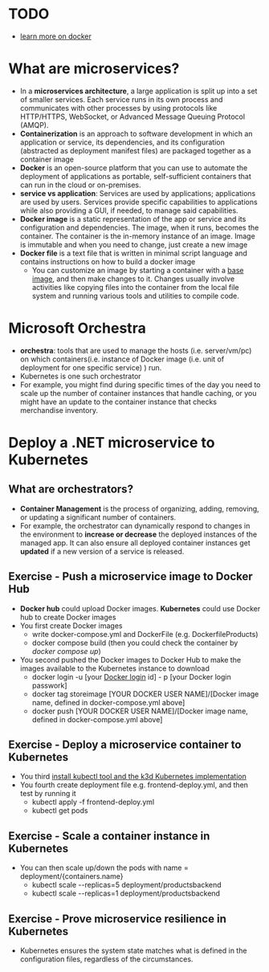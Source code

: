 # TODO
- [learn more on docker](https://learn.microsoft.com/en-us/training/modules/intro-to-docker-containers/)


# What are microservices?
- In a **microservices architecture**, a large application is split up into a set of smaller services. Each service runs in its own process and communicates with other processes by using protocols like HTTP/HTTPS, WebSocket, or Advanced Message Queuing Protocol (AMQP).
- **Containerization** is an approach to software development in which an application or service, its dependencies, and its configuration (abstracted as deployment manifest files) are packaged together as a container image
- **Docker** is an open-source platform that you can use to automate the deployment of applications as portable, self-sufficient containers that can run in the cloud or on-premises.
- **service vs application**: Services are used by applications; applications are used by users. Services provide specific capabilities to applications while also providing a GUI, if needed, to manage said capabilities.
- **Docker image** is a static representation of the app or service and its configuration and dependencies. The image, when it runs, becomes the container. The container is the in-memory instance of an image. Image is immutable and when you need to change, just create a new image
- **Docker file** is a text file that is written in minimal script language and contains instructions on how to build a docker image
    - You can customize an image by starting a container with a [base image](## "e.g. mcr.microsoft.com/dotnet/aspnet"), and then make changes to it. Changes usually involve activities like copying files into the container from the local file system and running various tools and utilities to compile code.

# Microsoft Orchestra
- **orchestra**: tools that are used to manage the hosts (i.e. server/vm/pc) on which containers(i.e. instance of Docker image (i.e. unit of deployment for one specific service) ) run.
- Kubernetes is one such orchestrator
- For example, you might find during specific times of the day you need to scale up the number of container instances that handle caching, or you might have an update to the container instance that checks merchandise inventory.
    
# Deploy a .NET microservice to Kubernetes
## What are orchestrators?
- **Container Management** is the process of organizing, adding, removing, or updating a significant number of containers.
- For example, the orchestrator can dynamically respond to changes in the environment to **increase or decrease** the deployed instances of the managed app. It can also ensure all deployed container instances get **updated** if a new version of a service is released.
## Exercise - Push a microservice image to Docker Hub
- **Docker hub** could upload Docker images. **Kubernetes** could use Docker hub to create Docker images
- You first create Docker images
    - write docker-compose.yml and DockerFile (e.g. DockerfileProducts) 
    - docker compose build (then you could check the container by *docker compose up*)
- You second pushed the Docker images to Docker Hub to make the images available to the Kubernetes instance to download
    - docker login -u [your [Docker login](https://hub.docker.com/settings/general) id] - p [your Docker login passwork]
    - docker tag storeimage [YOUR DOCKER USER NAME]/[Docker image name, defined in docker-compose.yml above] 
    - docker push [YOUR DOCKER USER NAME]/[Docker image name, defined in docker-compose.yml above]
## Exercise - Deploy a microservice container to Kubernetes
- You third [install  kubectl tool and the k3d Kubernetes implementation](https://learn.microsoft.com/en-us/training/modules/dotnet-deploy-microservices-kubernetes/4-exercise-deploy-to-kubernetes)
- You fourth create deployment file e.g. frontend-deploy.yml, and then test by running it 
    - kubectl apply -f frontend-deploy.yml
    - kubectl get pods
## Exercise - Scale a container instance in Kubernetes
- You can then scale up/down the pods with name = deployment/{containers.name}
    - kubectl scale --replicas=5 deployment/productsbackend
    - kubectl scale --replicas=1 deployment/productsbackend
## Exercise - Prove microservice resilience in Kubernetes
- Kubernetes ensures the system state matches what is defined in the configuration files, regardless of the circumstances.




